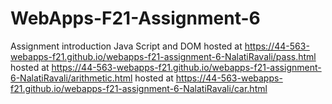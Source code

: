 # WebApps-F21-Assignment-6
Assignment introduction Java Script and DOM
hosted at  https://44-563-webapps-f21.github.io/webapps-f21-assignment-6-NalatiRavali/pass.html
hosted at  https://44-563-webapps-f21.github.io/webapps-f21-assignment-6-NalatiRavali/arithmetic.html
hosted at  https://44-563-webapps-f21.github.io/webapps-f21-assignment-6-NalatiRavali/car.html

